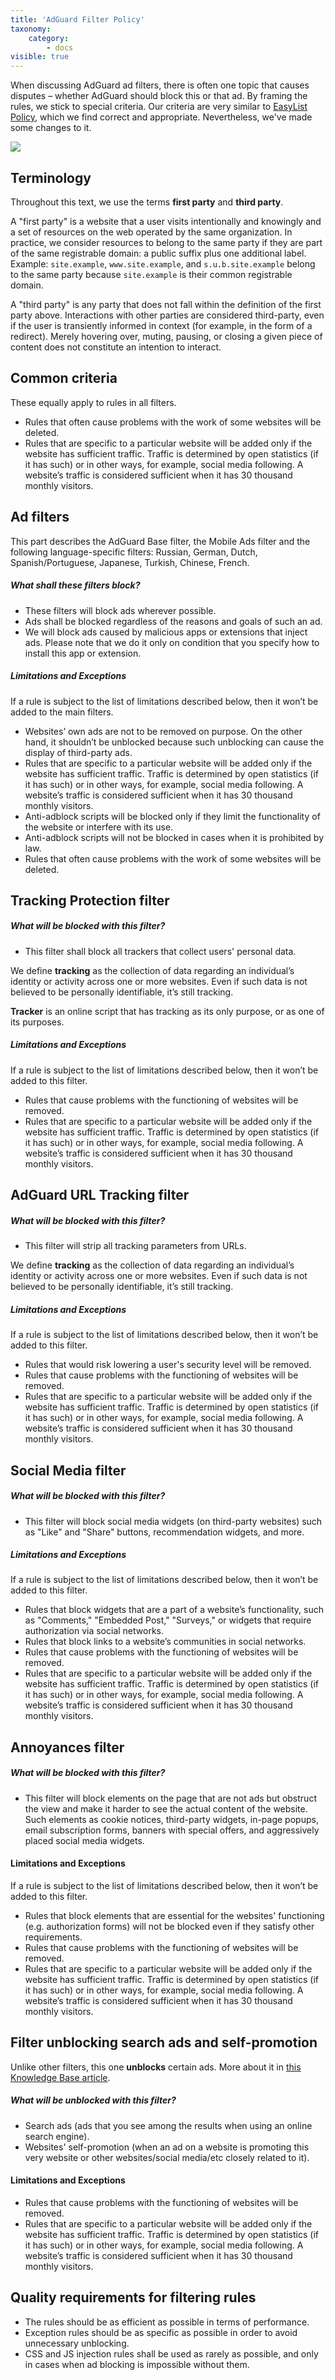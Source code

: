```yaml
---
title: 'AdGuard Filter Policy'
taxonomy:
    category:
        - docs
visible: true
---
```


When discussing AdGuard ad filters, there is often one topic that causes disputes – whether AdGuard should block this or that ad. By framing the rules, we stick to special criteria. Our criteria are very similar to [EasyList Policy](https://easylist.to/pages/policy.html), which we find correct and appropriate. Nevertheless, we've made some changes to it.

![](https://cdn.adguard.com/public/Adguard/Common/page_filtering.png)

## Terminology

Throughout this text, we use the terms **first party** and **third party**.

A "first party" is a website that a user visits intentionally and knowingly and a set of resources on the web operated by the same organization. In practice, we consider resources to belong to the same party if they are part of the same registrable domain: a public suffix plus one additional label. Example: `site.example`, `www.site.example`, and `s.u.b.site.example` belong to the same party because `site.example` is their common registrable domain.

A "third party" is any party that does not fall within the definition of the first party above. Interactions with other parties are considered third-party, even if the user is transiently informed in context (for example, in the form of a redirect). Merely hovering over, muting, pausing, or closing a given piece of content does not constitute an intention to interact.

## Common criteria

These equally apply to rules in all filters.

- Rules that often cause problems with the work of some websites will be deleted.
- Rules that are specific to a particular website will be added only if the website has sufficient traffic. Traffic is determined by open statistics (if it has such) or in other ways, for example, social media following. A website’s traffic is considered sufficient when it has 30 thousand monthly visitors.


## Ad filters

This part describes the AdGuard Base filter, the Mobile Ads filter and the following language-specific filters: Russian, German, Dutch, Spanish/Portuguese, Japanese, Turkish, Chinese, French.

##### What shall these filters block?

- These filters will block ads wherever possible. 
- Ads shall be blocked regardless of the reasons and goals of such an ad.
- We will block ads caused by malicious apps or extensions that inject ads. Please note that we do it only on condition that you specify how to install this app or extension.

##### Limitations and Exceptions

If a rule is subject to the list of limitations described below, then it won’t be added to the main filters.

- Websites’ own ads are not to be removed on purpose. On the other hand, it shouldn’t be unblocked because such unblocking can cause the display of third-party ads.
- Rules that are specific to a particular website will be added only if the website has sufficient traffic. Traffic is determined by open statistics (if it has such) or in other ways, for example, social media following. A website’s traffic is considered sufficient when it has 30 thousand monthly visitors.
- Anti-adblock scripts will be blocked only if they limit the functionality of the website or interfere with its use.
- Anti-adblock scripts will not be blocked in cases when it is prohibited by law.
- Rules that often cause problems with the work of some websites will be deleted.


## Tracking Protection filter

##### What will be blocked with this filter?

- This filter shall block all trackers that collect users' personal data.

We define **tracking** as the collection of data regarding an individual’s identity or activity across one or more websites. Even if such data is not believed to be personally identifiable, it’s still tracking.

**Tracker** is an online script that has tracking as its only purpose, or as one of its purposes.

##### Limitations and Exceptions

If a rule is subject to the list of limitations described below, then it won’t be added to this filter.

- Rules that cause problems with the functioning of websites will be removed.
- Rules that are specific to a particular website will be added only if the website has sufficient traffic. Traffic is determined by open statistics (if it has such) or in other ways, for example, social media following. A website’s traffic is considered sufficient when it has 30 thousand monthly visitors.

## AdGuard URL Tracking filter

##### What will be blocked with this filter?

- This filter will strip all tracking parameters from URLs.

We define **tracking** as the collection of data regarding an individual’s identity or activity across one or more websites. Even if such data is not believed to be personally identifiable, it’s still tracking.

##### Limitations and Exceptions

If a rule is subject to the list of limitations described below, then it won’t be added to this filter.

- Rules that would risk lowering a user's security level will be removed. 
- Rules that cause problems with the functioning of websites will be removed.
- Rules that are specific to a particular website will be added only if the website has sufficient traffic. Traffic is determined by open statistics (if it has such) or in other ways, for example, social media following. A website’s traffic is considered sufficient when it has 30 thousand monthly visitors.

## Social Media filter

##### What will be blocked with this filter?

- This filter will block social media widgets (on third-party websites) such as "Like" and "Share" buttons, recommendation widgets, and more.

##### Limitations and Exceptions

If a rule is subject to the list of limitations described below, then it won’t be added to this filter.

- Rules that block widgets that are a part of a website’s functionality, such as "Comments," "Embedded Post," "Surveys," or widgets that require authorization via social networks.
- Rules that block links to a website’s communities in social networks.
- Rules that cause problems with the functioning of websites will be removed.
- Rules that are specific to a particular website will be added only if the website has sufficient traffic. Traffic is determined by open statistics (if it has such) or in other ways, for example, social media following. A website’s traffic is considered sufficient when it has 30 thousand monthly visitors.

## Annoyances filter

##### What will be blocked with this filter?

- This filter will block elements on the page that are not ads but obstruct the view and make it harder to see the actual content of the website. Such elements as cookie notices, third-party widgets, in-page popups, email subscription forms, banners with special offers, and aggressively placed social media widgets.

#### Limitations and Exceptions

If a rule is subject to the list of limitations described below, then it won’t be added to this filter.

- Rules that block elements that are essential for the websites' functioning (e.g. authorization forms) will not be blocked even if they satisfy other requirements.
- Rules that cause problems with the functioning of websites will be removed.
- Rules that are specific to a particular website will be added only if the website has sufficient traffic. Traffic is determined by open statistics (if it has such) or in other ways, for example, social media following. A website’s traffic is considered sufficient when it has 30 thousand monthly visitors.

## Filter unblocking search ads and self-promotion

Unlike other filters, this one **unblocks** certain ads. More about it in [this Knowledge Base article](https://kb.adguard.com/en/general/search-ads-and-self-promotion). 

##### What will be unblocked with this filter?

- Search ads (ads that you see among the results when using an online search engine).
- Websites' self-promotion (when an ad on a website is promoting this very website or other websites/social media/etc closely related to it).

#### Limitations and Exceptions

- Rules that cause problems with the functioning of websites will be removed.
- Rules that are specific to a particular website will be added only if the website has sufficient traffic. Traffic is determined by open statistics (if it has such) or in other ways, for example, social media following. A website’s traffic is considered sufficient when it has 30 thousand monthly visitors.


## Quality requirements for filtering rules

- The rules should be as efficient as possible in terms of performance.
- Exception rules should be as specific as possible in order to avoid unnecessary unblocking.
- CSS and JS injection rules shall be used as rarely as possible, and only in cases when ad blocking is impossible without them.
